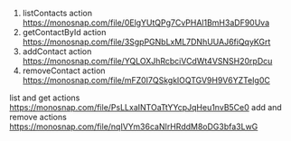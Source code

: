 1. listContacts action https://monosnap.com/file/0ElgYUtQPg7CvPHAl1BmH3aDF90Uva
2. getContactById action https://monosnap.com/file/3SgpPGNbLxML7DNhUUAJ6fiQqyKGrt
3. addContact action https://monosnap.com/file/YQLOXJhRcbciVCdWt4VSNSH20rpDcu
4. removeContact action https://monosnap.com/file/mFZ0I7QSkgklOQTGV9H9V6YZTeIg0C

list and get actions https://monosnap.com/file/PsLLxaINTOaTtYYcpJqHeu1nvB5Ce0
add and remove actions https://monosnap.com/file/nqIVYm36caNIrHRddM8oDG3bfa3LwG
